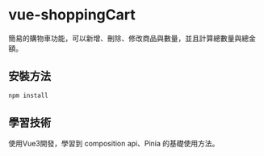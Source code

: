 # vue-shoppingCart

簡易的購物車功能，可以新增、刪除、修改商品與數量，並且計算總數量與總金額。

## 安裝方法


```bash
npm install
```

## 學習技術

使用Vue3開發，學習到 composition api、Pinia 的基礎使用方法。
